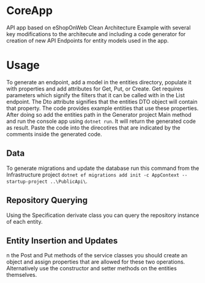 # CoreApp
API app based on eShopOnWeb Clean Architecture Example with several key modifications to the architecute and including a code generator for creation of new API Endpoints for entity models used in the app.
# Usage
To generate an endpoint, add a model in the entities directory, populate it with properties and add attributes for Get, Put, or Create. Get requires parameters which signify the filters that it can be called with in the List endpoint. The Dto attribute signifies that the entities DTO object will contain that property.
The code provides example entities that use these properties.
After doing so add the entities path in the Generator project Main method and run the console app using `dotnet run`. It will return the generated code as result.
Paste the code into the direcotires that are indicated by the comments inside the generated code.
## Data
To generate migrations and update the database run this command from the Infrastructure project `dotnet ef migrations add init -c AppContext --startup-project ..\PublicApi\`.
## Repository Querying
Using the Specification derivate class you can query the repository instance of each entity.
## Entity Insertion and Updates
n the Post and Put methods of the service classes you should create an object and assign properties that are allowed for these two operations. Alternatively use the constructor and setter methods on the entities themselves.
